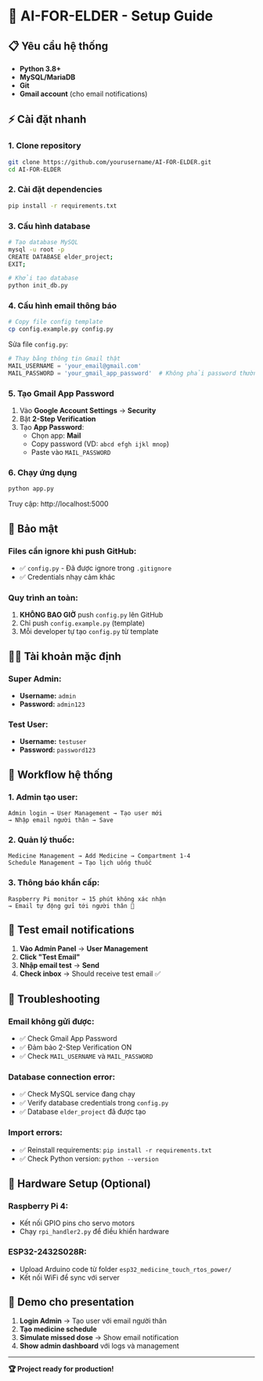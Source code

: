 # 🚀 AI-FOR-ELDER - Setup Guide

## 📋 Yêu cầu hệ thống

- **Python 3.8+**
- **MySQL/MariaDB**
- **Git**
- **Gmail account** (cho email notifications)

## ⚡ Cài đặt nhanh

### 1. Clone repository
```bash
git clone https://github.com/yourusername/AI-FOR-ELDER.git
cd AI-FOR-ELDER
```

### 2. Cài đặt dependencies
```bash
pip install -r requirements.txt
```

### 3. Cấu hình database
```bash
# Tạo database MySQL
mysql -u root -p
CREATE DATABASE elder_project;
EXIT;

# Khởi tạo database
python init_db.py
```

### 4. Cấu hình email thông báo
```bash
# Copy file config template
cp config.example.py config.py
```

Sửa file `config.py`:
```python
# Thay bằng thông tin Gmail thật
MAIL_USERNAME = 'your_email@gmail.com'
MAIL_PASSWORD = 'your_gmail_app_password'  # Không phải password thường!
```

### 5. Tạo Gmail App Password

1. Vào **Google Account Settings** → **Security**
2. Bật **2-Step Verification**
3. Tạo **App Password**:
   - Chọn app: **Mail**
   - Copy password (VD: `abcd efgh ijkl mnop`)
   - Paste vào `MAIL_PASSWORD`

### 6. Chạy ứng dụng
```bash
python app.py
```

Truy cập: http://localhost:5000

## 🔐 Bảo mật

### Files cần ignore khi push GitHub:
- ✅ `config.py` - Đã được ignore trong `.gitignore`
- ✅ Credentials nhạy cảm khác

### Quy trình an toàn:
1. **KHÔNG BAO GIỜ** push `config.py` lên GitHub
2. Chỉ push `config.example.py` (template)
3. Mỗi developer tự tạo `config.py` từ template

## 👨‍💻 Tài khoản mặc định

### Super Admin:
- **Username:** `admin`
- **Password:** `admin123`

### Test User:
- **Username:** `testuser`
- **Password:** `password123`

## 🏥 Workflow hệ thống

### 1. Admin tạo user:
```
Admin login → User Management → Tạo user mới
→ Nhập email người thân → Save
```

### 2. Quản lý thuốc:
```
Medicine Management → Add Medicine → Compartment 1-4
Schedule Management → Tạo lịch uống thuốc
```

### 3. Thông báo khẩn cấp:
```
Raspberry Pi monitor → 15 phút không xác nhận
→ Email tự động gửi tới người thân 📧
```

## 🧪 Test email notifications

1. **Vào Admin Panel** → **User Management**
2. **Click "Test Email"**
3. **Nhập email test** → **Send**
4. **Check inbox** → Should receive test email ✅

## 🔧 Troubleshooting

### Email không gửi được:
- ✅ Check Gmail App Password
- ✅ Đảm bảo 2-Step Verification ON
- ✅ Check `MAIL_USERNAME` và `MAIL_PASSWORD`

### Database connection error:
- ✅ Check MySQL service đang chạy
- ✅ Verify database credentials trong `config.py`
- ✅ Database `elder_project` đã được tạo

### Import errors:
- ✅ Reinstall requirements: `pip install -r requirements.txt`
- ✅ Check Python version: `python --version`

## 📱 Hardware Setup (Optional)

### Raspberry Pi 4:
- Kết nối GPIO pins cho servo motors
- Chạy `rpi_handler2.py` để điều khiển hardware

### ESP32-2432S028R:
- Upload Arduino code từ folder `esp32_medicine_touch_rtos_power/`
- Kết nối WiFi để sync với server

## 🎯 Demo cho presentation

1. **Login Admin** → Tạo user với email người thân
2. **Tạo medicine schedule** 
3. **Simulate missed dose** → Show email notification
4. **Show admin dashboard** với logs và management

---

**🏆 Project ready for production!**